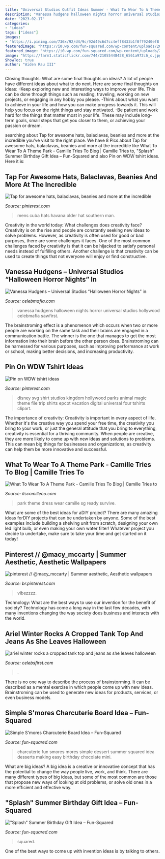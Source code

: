 ```yaml
---
title: "Universal Studios Outfit Ideas Summer - What To Wear To A Theme Park"
description: "Vanessa hudgens halloween nights horror universal studios hollywood celebmafia sawfirst"
date: "2023-02-17"
categories:
- "ideas"
tags: ["ideas"]
images:
- "https://i.pinimg.com/736x/92/d4/9c/92d49c6d7cc4eff8433b1f0f79240ef8.jpg"
featuredImage: "https://i0.wp.com/fun-squared.com/wp-content/uploads/2019/05/Smores-Charcuterie-Board.jpg?fit=1500%2C2247&amp;ssl=1"
featured_image: "https://i0.wp.com/fun-squared.com/wp-content/uploads/2019/05/Smores-Charcuterie-Board.jpg?fit=1500%2C2247&amp;ssl=1"
image: "https://farm1.staticflickr.com/744/21055448428_6561a972c6_o.jpg"
ShowToc: true
author: "Aiden Rau III"
---
```



Closing thoughts: What are some final thoughts on ideas?
A lot of people have different ideas about what to do next. Here are some final thoughts on ideas: 
-Keep exploring new and interesting ways to improve your life. This can be done through things such as reading, traveling, working on new projects, or engaging in any hobby you please.
-Think about what you want to achieve in your life and how you can make progress towards it. This will help you focus on the right things and stay motivated. 
-Be patient and work hard for the things that matter most in your life. These may include long-term goals, small steps that get you closer to them, or achieving your passion or dream.

	

		
searching about Tap for awesome hats, balaclavas, beanies and more at the incredible you've visit to the right place. We have 8 Pics about Tap for awesome hats, balaclavas, beanies and more at the incredible like What To Wear To A Theme Park - Camille Tries To Blog | Camille Tries to, &quot;Splash&quot; Summer Birthday Gift Idea – Fun-Squared and also Pin on WDW tshirt ideas. Here it is:
		
    
## Tap For Awesome Hats, Balaclavas, Beanies And More At The Incredible

<img loading=lazy src="https://i.pinimg.com/originals/a9/06/81/a906817b41a0a7b8ea2ca0ef08e9e1f2.jpg" onerror="this.onerror=null;this.src='https://tse3.mm.bing.net/th?id=OIP.mMId5Tu0z2p_PSNXZjZYSAHaNJ&amp;pid=15.1';" alt="Tap for awesome hats, balaclavas, beanies and more at the incredible">

_Source: pinterest.com_

>mens cuba hats havana older hat southern man. 

	

Creativity in the world today: What challenges does creativity face?
Creativity is on the rise and people are constantly seeking new ideas to solve problems. However, as creativity is often used for good or bad purposes, there are some challenges it faces. One of the most common challenges faced by creativity is that it can be hijacked to satisfy personal needs instead of fulfilling others. Another challenge is that creativity can be used to create things that not everyone will enjoy or find constructive.

    
## Vanessa Hudgens – Universal Studios “Halloween Horror Nights” In

<img loading=lazy src="https://celebmafia.com/wp-content/uploads/2018/09/vanessa-hudgens-universal-studios-halloween-horror-nights-in-hollywood-09-14-2018-2.jpg" onerror="this.onerror=null;this.src='https://tse3.mm.bing.net/th?id=OIP.ktaXusTBTh93D817MddnVQHaKr&amp;pid=15.1';" alt="Vanessa Hudgens – Universal Studios “Halloween Horror Nights” in">

_Source: celebmafia.com_

>vanessa hudgens halloween nights horror universal studios hollywood celebmafia sawfirst. 

	

The brainstroming effect is a phenomenon which occurs when two or more people are working on the same task and their brains are engaged in a communication battle. The winner is the one that manages to get the most information into their brain before the other person does. Brainstroming can be harnessed for various purposes, such as improving performance at work or school, making better decisions, and increasing productivity.

    
## Pin On WDW Tshirt Ideas

<img loading=lazy src="https://i.pinimg.com/736x/46/51/75/465175d2e56b1e516893971d26e865d3--disney-tshirts-family-vacations-disney-world-family-outfits.jpg" onerror="this.onerror=null;this.src='https://tse1.mm.bing.net/th?id=OIP.fx0nFRqbuQsBbeiplghTrQHaHa&amp;pid=15.1';" alt="Pin on WDW tshirt ideas">

_Source: pinterest.com_

>disney svg shirt studios kingdom hollywood parks animal magic theme file trip shirts epcot vacation digital universal four tshirts clipart. 

	

The importance of creativity:
Creativity is important in every aspect of life. Whether it's the creative way you spend your free time, the creativity you bring to your work, or just the general attitude that you bring to everything, creativity is essential for a thriving community. When people are creative, they are more likely to come up with new ideas and solutions to problems. This can mean big things for businesses and organizations, as creativity can help them be more innovative and successful.

    
## What To Wear To A Theme Park - Camille Tries To Blog | Camille Tries To

<img loading=lazy src="https://farm1.staticflickr.com/744/21055448428_6561a972c6_o.jpg" onerror="this.onerror=null;this.src='https://tse3.mm.bing.net/th?id=OIP.rNctYUYwxTvVHTkTaCrf0AHaFC&amp;pid=15.1';" alt="What To Wear To A Theme Park - Camille Tries To Blog | Camille Tries to">

_Source: itscamilleco.com_

>park theme dress wear camille sg ready survive. 

	

What are some of the best ideas for aDIY project?
There are many amazing ideas forDIY projects that can be undertaken by anyone. Some of the best examples include building a shelving unit from scratch, designing your own led light bulb, or even making your own water filter! Whatever project you decide to undertake, make sure to take your time and get started on it today!

    
## Pinterest // @macy_mccarty | Summer Aesthetic, Aesthetic Wallpapers

<img loading=lazy src="https://i.pinimg.com/736x/92/d4/9c/92d49c6d7cc4eff8433b1f0f79240ef8.jpg" onerror="this.onerror=null;this.src='https://tse1.mm.bing.net/th?id=OIP.F_nXwq1OT22P4Tn_3DslnAHaKA&amp;pid=15.1';" alt="pinterest // @macy_mccarty | Summer aesthetic, Aesthetic wallpapers">

_Source: br.pinterest.com_

>vibezzzz. 

	

Technology: What are the best ways to use our invention for the benefit of society?
Technology has come a long way in the last few decades, with many inventions changing the way society does business and interacts with the world.

    
## Ariel Winter Rocks A Cropped Tank Top And Jeans As She Leaves Halloween

<img loading=lazy src="https://www.celebsfirst.com/wp-content/uploads/2019/10/ariel-winter-rocks-a-cropped-tank-top-and-jeans-as-she-leaves-halloween-horror-nights-at-universal-studios-in-hollywood-california-241019_10.jpg" onerror="this.onerror=null;this.src='https://tse4.mm.bing.net/th?id=OIP.8sFEAqAftBEHb5riPhGX4gHaLH&amp;pid=15.1';" alt="ariel winter rocks a cropped tank top and jeans as she leaves halloween">

_Source: celebsfirst.com_

>. 

	

There is no one way to describe the process of brainstorming. It can be described as a mental exercise in which people come up with new ideas. Brainstroming can be used to generate new ideas for products, services, or even business models.

    
## Simple S&#039;mores Charcuterie Board Idea – Fun-Squared

<img loading=lazy src="https://i0.wp.com/fun-squared.com/wp-content/uploads/2019/05/Smores-Charcuterie-Board.jpg?fit=1500%2C2247&amp;ssl=1" onerror="this.onerror=null;this.src='https://tse4.mm.bing.net/th?id=OIP.s_bQ9Ced4LsKILrSp8KtXwHaLG&amp;pid=15.1';" alt="Simple S&#039;mores Charcuterie Board Idea – Fun-Squared">

_Source: fun-squared.com_

>charcuterie fun smores mores simple dessert summer squared idea desserts making easy birthday chocolate mini. 

	

What are big ideas?
A big idea is a creative or innovative concept that has the potential to change the way people live, work, and think. There are many different types of big ideas, but some of the most common are those that propose new ways of looking at old problems, or solve old ones in a more efficient and effective way.

    
## &quot;Splash&quot; Summer Birthday Gift Idea – Fun-Squared

<img loading=lazy src="https://fun-squared.com/wp-content/uploads/2016/06/BirthdaySplashIdea.jpg" onerror="this.onerror=null;this.src='https://tse4.mm.bing.net/th?id=OIP.hCdY-Jdrj-zvY9anRrLvoQHaLE&amp;pid=15.1';" alt="&quot;Splash&quot; Summer Birthday Gift Idea – Fun-Squared">

_Source: fun-squared.com_

>squared. 

	

One of the best ways to come up with invention ideas is by talking to others.

